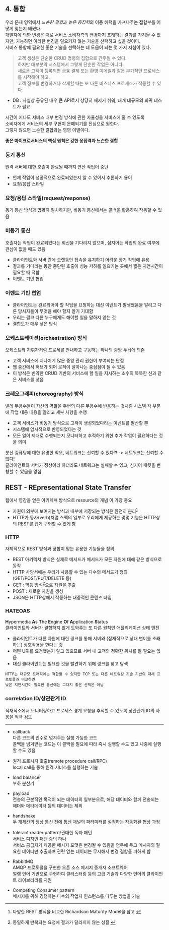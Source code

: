 ## 4. 통합  
  
우리 문제 영역에서 *느슨한 결합*과 *높은 응집력*의 이중 혜택을 가져다주는 접합부를 어떻게 찾는지 배웠다.  
개발자에 의한 변경은 때로 서비스 소비자측의 변경까지 초래하는 결과를 가져올 수 있지만, 가능하면 이러한 변경을 일으키지 않는 기술을 선택하고 싶을 것이다.   
서비스 통합에 필요한 좋은 기술을 선택하는 데 도움이 되는 몇 가지 지침이 있다. 

> 고객 생성은 단순한 CRUD 명령의 집합으로 간주될 수 있다.  
> 하지만 대부분의 시스템에서 그렇게 단순한 작업은 아니다.  
> 새로운 고객이 등록되면 금융 결제 또는 환영 이메일과 같은 부가적인 프로세스를 시작해야 하고,  
> 고객 정보를 변경하거나 삭제할 때는 또 다른 비즈니스 프로세스가 작동할 수 있다.  

* DB : 사실상 공유된 매우 큰 API로서 상당히 깨지기 쉬워, 대개 대규모의 회귀 테스트가 필요  
  
시간이 지나도 서비스 내부 변경 방식에 관한 자율성을 서비스에 줄 수 있도록  
소비자에게 서비스의 세부 구현이 은폐되기를 진심으로 원한다.  
그렇지 않으면 느슨한 결합과는 영영 이별이다.  
  
**좋은 마이크로서비스의 핵심 원칙은 강한 응집력과 느슨한 결합**    
  

### 동기 통신  
원격 서버에 대한 호출이 완료될 때까지 연산 작업이 중단    
- 언제 작업이 성공적으로 완료되었는지 알 수 있어서 추론하기 용이  
- 요청/응답 스타일  

### 요청/응답 스타일(request/response)  
동기 통신 방식과 명확히 일치하지만, 비동기 통신에서는 콜백을 활용하여 작동할 수 있음  

### 비동기 통신 
호출자는 작업이 완료되었다는 회신을 기다리지 않으며, 심지어는 작업의 완료 여부에 관심이 없을 때도 있음  
- 클라이언트와 서버 간에 오랫동안 접속을 유지하기 어려운 장기 작업에 유용  
- 결과를 기다리는 동안 중단된 호출이 성능 저하를 일으키는 곳에서 짧은 지연시간이 필요할 때 적합  
- 이벤트 기반 협업  

### 이벤트 기반 협업  
- 클라이언트는 완료되어야 할 작업을 요청하는 대신 이벤트가 발생했음을 알리고 다른 당사자들이 무엇을 해야 할지 알기 기대함  
- 우리는 결코 다른 누구에게도 해야할 일을 말하지 않는 것  
- 결합도가 매우 낮은 방식  

### 오케스트레이션(orchestration) 방식   
오케스트라 지휘자처럼 프로세를 안내하고 구동하는 하나의 중앙 두뇌에 의존   
- 고객 서비스에 지나치게 많은 중앙 관리 권한이 부여되는 단점  
- 웹 중간에서 허브가 되어 로직이 살아나는 중심점이 될 수 있음  
- 이 방식은 빈약한 CRUD 기반의 서비스에 할 일을 지시하는 소수의 똑똑한 신과 같은 서비스를 낳음  

### 크레오그래피(choreography) 방식   
발레 무용수들이 자신의 역할을 주변의 다른 무용수에 반응하는 것처럼 시스템 각 부분에 작업 내용 내용을 알리고 세부 사항을 수행  
- 고객 서비스가 비동기 방식으로 고객이 생성되었다라는 이벤트를 발산할 뿐  
- 시스템에 암시적으로 반영되었다는 것  
- 모든 일이 제대로 수행되는지 모니터하고 추적하기 위한 추가 작업이 필요하다는 것을 의미  

분산 컴퓨팅에 대한 유명한 착오, 네트워크는 신뢰할 수 있다?! -> 네트워크는 신뢰할 수 없다!  
클라이언트와 서버가 정상이라 하더라도 네트워크는 실패할 수 있고, 심지어 패킷을 변형할 수 있음을 명심   
  
## REST - REpresentational State Transfer   

웹에서 영감을 얻은 아키텍쳐 방식으로 resource의 개념 이 가장 중요  
- 자원이 외부에 보여지는 방식과 내부에 저장되는 방식은 완전히 분리<sup id="fnref1"><a href="#fn1">1</a></sup>   
- HTTP가 동사(verb)처럼 스펙의 일부로 우리에게 제공하는 몇몇 기능은 HTTP상의 REST를 쉽게 구현할 수 있게 함  

### HTTP  

자체적으로 REST 방식과 궁합이 맞는 유용한 기능들을 정의  
- REST 아키텍처 방식은 실제로 메서드가 메서드가 모든 자원에 대해 같은 방식으로 동작  
- HTTP 사양서에는 우리가 사용할 수 있는 다수의 메서드가 정의 (GET/POST/PUT/DELETE 등) 
- GET : 멱등 방식<sup id="fnref2"><a href="#fn2">2</a></sup>으로 자원을 추출  
- POST : 새로운 자원을 생성  
- JSON은 HTTP상에서 작동하는 대중적인 콘텐츠 타입  
  
### HATEOAS   

**H**ypermedia **A**s **T**he **E**ngine **O**f **A**pplication **S**tatus    
클라이언트와 서버가 결합하지 않게 도와주는 또 다른 원칙인 애플리케이션 상태 엔진  
- 클라이언트가 다른 자원에 대한 링크를 통해 서버와 (잠재적으로 상태 변이를 초래하는) 상호작용을 한다는 것  
- 어떤 URI를 요청했는지 알고 있으므로 서버 내 고객의 정확한 위치를 알 필요는 없음  
- 대신 클라이언트는 필요한 것을 발견하기 위해 링크를 찾고 탐색  
  
```    
HTTP는 대규모 트래픽에는 적합할 수 있지만 TCP 또는 다른 네트워킹 기술 기반의 대체 프로토콜과 비교하면  
낮은 지연시간이 필요한 통신에는 그다지 좋은 선택은 아님  
```  

### correlation ID/상관관계 ID  
적재적소에서 모니터링하고 프로세스 경계 요청을 추적할 수 있도록 상관관계 ID의 사용을 적극 검토  


---  
  
* callback    
다른 코드의 인수로 넘겨주는 실행 가능한 코드  
콜백을 넘겨받는 코드는 이 콜백을 필요에 따라 즉시 실행할 수도 있고 나중에 실행할 수도 있음  

* 원격 프로시저 호출(remote procedure call/RPC)  
local call을 통해 원격 서비스를 실행하는 기술   

* load balancer   
부하 분산기  

* payload  
전송의 근본적인 목적이 되는 데이터의 일부분으로, 해당 데이터와 함께 전송되는 헤더와 메타데이터 등의 데이터는 제외  

* handshake  
두 개체간의 정상 통신 전에 통신 채널의 파라미터를 설정하는 자동화된 협상 과정  

* tolerant reader pattern/관대한 독자 패턴   
서비스 디자인 패턴 중의 하나  
서비스 공급자가 제공한 메시지 포맷은 변경될 수 있음을 염두에 두고 메시지의 필요한 데이터만 추출하며 관련 없는 데이터는 무시해서 변경 결함을 피하게 함  

* RabbitMQ  
AMQP 프로토콜을 구현한 오픈 소스 메시지 중개자 소프트웨어  
얼랭 언어 기반으로 구현하여 클러스터링 등의 고급 기술과 다양한 언어의 클라이언트 라이브러리를 지원  
  
* Competing Consumer pattern   
메시지를 위해 경쟁하는 다수의 작업자 인스턴스를 다루는 방법을 기술  
  
---  
  
  
<ol>
  <li id="fn1">
    <p>다양한 REST 방식을 비교한 Richardson Maturity Model을 참고 <a href="#fnref1">↩</a></p>
  </li>
  <li id="fn2">
    <p>동일하게 반복되는 요청에 결과가 달라지지 않는 성질 <a href="#fnref2">↩</a></p>
  </li>
</ol>
